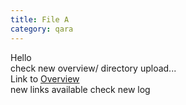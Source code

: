 ```yaml
---
title: File A
category: qara
---
```

Hello  
check new overview/ directory upload...     
Link to [Overview](../overview)  
new links available
check new log
